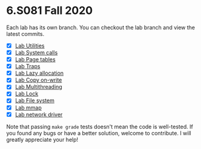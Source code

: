 # 6.S081 Fall 2020

Each lab has its own branch. You can checkout the lab branch and view the latest commits.

* [x] [Lab Utilities](https://github.com/gozssky/xv6-labs-2020/tree/util)
* [x] [Lab System calls](https://github.com/gozssky/xv6-labs-2020/tree/syscall)
* [x] [Lab Page tables](https://github.com/gozssky/xv6-labs-2020/tree/pgtbl)
* [x] [Lab Traps](https://github.com/gozssky/xv6-labs-2020/tree/traps)
* [x] [Lab Lazy allocation](https://github.com/gozssky/xv6-labs-2020/tree/lazy)
* [x] [Lab Copy on-write](https://github.com/gozssky/xv6-labs-2020/tree/cow)
* [x] [Lab Multithreading](https://github.com/gozssky/xv6-labs-2020/tree/thread)
* [x] [Lab Lock](https://github.com/gozssky/xv6-labs-2020/tree/lock)
* [x] [Lab File system](https://github.com/gozssky/xv6-labs-2020/tree/fs)
* [x] [Lab mmap](https://github.com/gozssky/xv6-labs-2020/tree/mmap)
* [x] [Lab network driver](https://github.com/gozssky/xv6-labs-2020/tree/net)

Note that passing `make grade` tests doesn't mean the code is well-tested. If you found any bugs or have a better solution, welcome to contribute. I will greatly appreciate your help!
